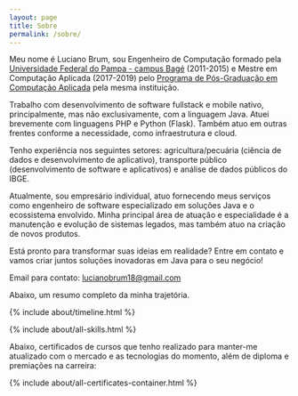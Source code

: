 ```yaml
---
layout: page
title: Sobre
permalink: /sobre/
---
```


Meu nome é Luciano Brum, sou Engenheiro de Computação formado pela [Universidade Federal do Pampa - campus Bagé](https://unipampa.edu.br/bage/) (2011-2015) e Mestre em Computação Aplicada (2017-2019) pelo [Programa de Pós-Graduação em Computação Aplicada](http://cursos.unipampa.edu.br/cursos/ppgcap/) pela mesma instituição.

Trabalho com desenvolvimento de software fullstack e mobile nativo, principalmente, mas não exclusivamente, com a linguagem Java. Atuei brevemente com linguagens PHP e Python (Flask). Também atuo em outras frentes conforme a necessidade, como infraestrutura e cloud.

Tenho experiência nos seguintes setores: agricultura/pecuária (ciência de dados e desenvolvimento de aplicativo), transporte público (desenvolvimento de software e aplicativos) e análise de dados públicos do IBGE.

Atualmente, sou empresário individual, atuo fornecendo meus serviços como engenheiro de software especializado em soluções Java e o ecossistema envolvido. Minha principal área de atuação e especialidade é a manutenção e evolução de sistemas legados, mas também atuo na criação de novos produtos.

Está pronto para transformar suas ideias em realidade? Entre em contato e vamos criar juntos soluções inovadoras em Java para o seu negócio!

Email para contato: <lucianobrum18@gmail.com>

Abaixo, um resumo completo da minha trajetória.

{% include about/timeline.html %}

{% include about/all-skills.html %}

Abaixo, certificados de cursos que tenho realizado para manter-me atualizado com o mercado e as tecnologias do momento, além de diploma e premiações na carreira:

<!-- ![Mapa com cinco categorias de números de fisioterapeutas por município no estado do Rio Grande do Sul, Brasil.]({{ site.baseurl }}/assets/img/about/figure1.png#img_content) -->

{% include about/all-certificates-container.html %}
